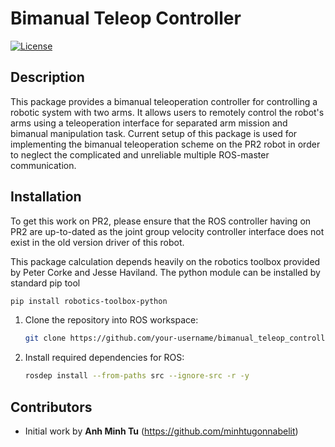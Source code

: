 # Bimanual Teleop Controller

[![License](https://img.shields.io/badge/license-MIT-blue.svg)](https://opensource.org/licenses/MIT)

## Description

This package provides a bimanual teleoperation controller for controlling a robotic system with two arms. It allows users to remotely control the robot's arms using a teleoperation interface for separated arm mission and bimanual manipulation task. Current setup of this package is used for implementing the bimanual teleoperation scheme on the PR2 robot in order to neglect the complicated and unreliable multiple ROS-master communication.


## Installation


To get this work on PR2, please ensure that the ROS controller having on PR2 are up-to-dated as the joint group velocity controller interface does not exist in the old version driver of this robot. 

This package calculation depends heavily on the robotics toolbox provided by Peter Corke and Jesse Haviland.
The python module can be installed by standard pip tool
```bash
pip install robotics-toolbox-python
```

1. Clone the repository into ROS workspace:

   ```bash
   git clone https://github.com/your-username/bimanual_teleop_controller.git
   ```


2. Install required dependencies for ROS:
    ```bash
    rosdep install --from-paths src --ignore-src -r -y
    ```


## Contributors

* Initial work by **Anh Minh Tu** (https://github.com/minhtugonnabelit)